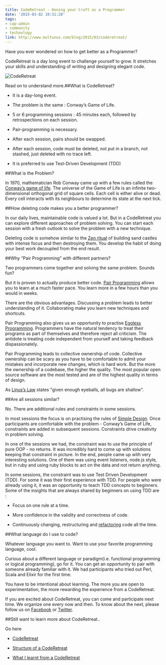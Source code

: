 ```yaml
---
title: CodeRetreat - Honing your Craft as a Programmer
date: '2015-03-02 10:31:28'
tags:
- cap-admin
- community
- technology
link: http://www.multunus.com/blog/2015/03/coderetreat/
---
```


Have you ever wondered on how to get better as a Programmer?

CodeRetreat is a day long event to challenge yourself to grow. It stretches your skills and understanding of writing and designing elegant code.

![CodeRetreat](https://s3.amazonaws.com/next.multunus.com/wp-content/uploads/2015/03/CodeRetreat-300x200.jpg)

Read on to understand more.##What is CodeRetreat?



* It is a day-long event.

    
* The problem is the same : Conway’s Game of Life.

    
* 5 or 6 programming sessions : 45 minutes each, followed by retrospections on each session.

    
* Pair-programming is necessary.

    
* After each session, pairs should be swapped.

    
* After each session, code must be deleted, not put in a branch, not stashed, just deleted with no trace left.

    
* It is preferred to use Test-Driven Development (TDD)


##What is the Problem?


In 1970, mathematician Rob Conway came up with a few rules called the 
[Conway’s game of life](https://en.wikipedia.org/wiki/Conway%27s_Game_of_Life). The universe of the Game of Life is an infinite two-dimensional orthogonal grid of square cells. Each cell is either alive or dead. Every cell interacts with its neighbours to determine its state at the next tick.


##How deleting code makes you a better programmer?


In our daily lives, maintainable code is valued a lot. But in a CodeRetreat you can explore different approaches of problem solving. You can start each session with a fresh outlook to solve the problem with a new technique.

Deleting code is somehow similar to the [Zen ritual](https://en.wikipedia.org/wiki/Sand_mandala) of building sand castles with intense focus and then destroying them. You develop the habit of doing your best work decoupled from the end result.


##Why “Pair Programming” with different partners?


Two programmers come together and solving the same problem. Sounds fun?

But it is proven to actually produce better code. [Pair Programming](https://en.wikipedia.org/wiki/Pair_programming) allows you to learn at a much faster pace. You learn more in a few hours than you would in weeks.

There are the obvious advantages. Discussing a problem leads to better understanding of it. Collaborating make you learn new techniques and shortcuts.

Pair Programming also gives us an opportunity to practise [Egoless Programming](http://www.c2.com/cgi/wiki?EgolessProgramming). Programmers have the natural tendency to treat their programs as part of themselves and therefore reject all criticism. The antidote is treating code independent from yourself and taking feedback dispassionately.

Pair Programming leads to collective ownership of code. Collective ownership can be scary as you have to be comfortable to admit your mistakes and incorporate new changes, which is hard work. But the more the ownership of a codebase, the higher the quality. The most popular open source software are the most tested and are of the highest quality in terms of design.

As [Linus’s Law](https://en.wikipedia.org/wiki/Linus%27s_Law) states "given enough eyeballs, all bugs are shallow”.


##Are all sessions similar?


No. There are additional rules and constraints in some sessions.

In most sessions the focus is on practising the rules of [Simple Design](http://c2.com/cgi/wiki?XpSimplicityRules). Once participants are comfortable with the problem - Conway’s Game of Life, constraints are added in subsequent sessions. Constraints drive creativity in problem solving.

In one of the sessions we had, the constraint was to use the principle of pure OOP - no returns. It was incredibly hard to come up with solutions keeping that constraint in picture. In the end, people came up with very interesting solutions. One of them was using event listeners, node.js style, but in ruby and using ruby blocks to act on the data and not return anything.

In some sessions, the constraint was to use Test Driven Development (TDD). For some it was their first experience with TDD. For people who were already using it, it was an opportunity to teach TDD concepts to beginners. Some of the insights that are always shared by beginners on using TDD are :


* Focus on one rule at a time.

    
* More confidence in the validity and correctness of code.

    
* Continuously changing, restructuring and [refactoring](https://en.wikipedia.org/wiki/Code_refactoring) code all the time.


##What language do I use to code?


Whatever language you want to. Want to use your favorite programming language, cool.

Curious about a different language or paradigm(i.e. functional programming or logical programming), go for it. You can get an opportunity to pair with someone already familiar with it. We had participants who tried out Perl, Scala and Elixir for the first time.

You have to be intentional about learning. The more you are open to experimentation, the more rewarding the experience from a CodeRetreat.

If you are excited about CodeRetreat, you can come and participate next time. We organize one every now and then. To know about the next, please follow us on 
[Facebook](https://www.facebook.com/multunus) or [Twitter](https://twitter.com/multunus).


##Still want to learn more about CodeRetreat..


Go here


* [CodeRetreat](http://coderetreat.org/)

    
* [Structure of a CodeRetreat](http://coderetreat.org/facilitating/structure-of-a-coderetreat)

    
* [What I learnt from a CodeRetreat](http://johnpwood.net/2011/07/29/what-i-learned-by-attending-a-code-retreat/)
